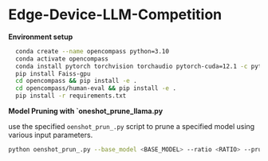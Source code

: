 # Edge-Device-LLM-Competition

**Environment setup**

```bash
  conda create --name opencompass python=3.10 
  conda activate opencompass
  conda install pytorch torchvision torchaudio pytorch-cuda=12.1 -c pytorch -c nvidia
  pip install Faiss-gpu
  cd opencompass && pip install -e .
  cd opencompass/human-eval && pip install -e .
  pip install -r requirements.txt
```

**Model Pruning with `oneshot_prune_llama.py**

use the specified `oenshot_prun_.py` script to prune a specified model using various input parameters.
  ```bash
  python oenshot_prun_.py --base_model <BASE_MODEL> --ratio <RATIO> --prune_metric wanda_sp --seq_len <SEQ_LEN> --output_path <OUTPUT_PATH>
  ```
